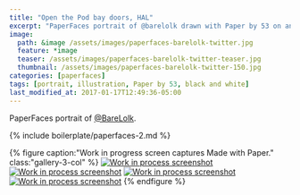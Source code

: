```yaml
---
title: "Open the Pod bay doors, HAL"
excerpt: "PaperFaces portrait of @barelolk drawn with Paper by 53 on an iPad."
image: 
  path: &image /assets/images/paperfaces-barelolk-twitter.jpg 
  feature: *image
  teaser: /assets/images/paperfaces-barelolk-twitter-teaser.jpg
  thumbnail: /assets/images/paperfaces-barelolk-twitter-150.jpg
categories: [paperfaces]
tags: [portrait, illustration, Paper by 53, black and white]
last_modified_at: 2017-01-17T12:49:36-05:00
---
```


PaperFaces portrait of [@BareLolk](https://twitter.com/BareLolk).

{% include boilerplate/paperfaces-2.md %}

{% figure caption:"Work in progress screen captures Made with Paper." class:"gallery-3-col" %}
[![Work in process screenshot](/assets/images/paperfaces-barelolk-process-1-600.jpg)](/assets/images/paperfaces-barelolk-process-1-lg.jpg) [![Work in process screenshot](/assets/images/paperfaces-barelolk-process-2-600.jpg)](/assets/images/paperfaces-barelolk-process-2-lg.jpg) [![Work in process screenshot](/assets/images/paperfaces-barelolk-process-3-600.jpg)](/assets/images/paperfaces-barelolk-process-3-lg.jpg) [![Work in process screenshot](/assets/images/paperfaces-barelolk-process-4-600.jpg)](/assets/images/paperfaces-barelolk-process-4-lg.jpg)
{% endfigure %}
